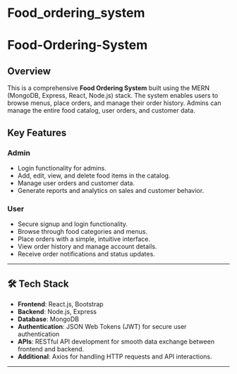 # Food_ordering_system
# Food-Ordering-System

## Overview
This is a comprehensive **Food Ordering System** built using the MERN (MongoDB, Express, React, Node.js) stack. The system enables users to browse menus, place orders, and manage their order history. Admins can manage the entire food catalog, user orders, and customer data.

## Key Features
### Admin
- Login functionality for admins.
- Add, edit, view, and delete food items in the catalog.
- Manage user orders and customer data.
- Generate reports and analytics on sales and customer behavior.

### User
- Secure signup and login functionality.
- Browse through food categories and menus.
- Place orders with a simple, intuitive interface.
- View order history and manage account details.
- Receive order notifications and status updates.



---

## 🛠️ Tech Stack
- **Frontend**: React.js, Bootstrap
- **Backend**: Node.js, Express
- **Database**: MongoDB
- **Authentication**: JSON Web Tokens (JWT) for secure user authentication
- **APIs**: RESTful API development for smooth data exchange between frontend and backend.
- **Additional**: Axios for handling HTTP requests and API interactions.

---


